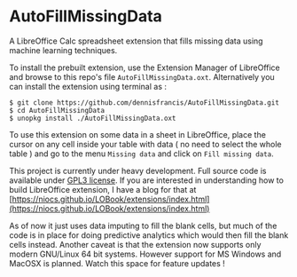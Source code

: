 # AutoFillMissingData

A LibreOffice Calc spreadsheet extension that fills missing data using machine learning techniques.

To install the prebuilt extension, use the Extension Manager of LibreOffice and browse to this repo's file `AutoFillMissingData.oxt`. Alternatively you can install the extension using terminal as :
```
$ git clone https://github.com/dennisfrancis/AutoFillMissingData.git
$ cd AutoFillMissingData
$ unopkg install ./AutoFillMissingData.oxt
```

To use this extension on some data in a sheet in LibreOffice, place the cursor on any cell inside your table with data ( no need to select the whole table ) and go to the menu `Missing data` and click on `Fill missing data`.


This project is currently under heavy development. Full source code is available under [GPL3 license](https://www.gnu.org/licenses/gpl-3.0.en.html).
If you are interested in understanding how to build LibreOffice extension, I have a blog for that at [https://niocs.github.io/LOBook/extensions/index.html](https://niocs.github.io/LOBook/extensions/index.html)

As of now it just uses data imputing to fill the blank cells, but much of the code is in place for doing predictive analytics which would then fill the blank cells instead.
Another caveat is that the extension now supports only modern GNU/Linux 64 bit systems. However support for MS Windows and MacOSX is planned.
Watch this space for feature updates !
